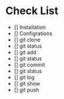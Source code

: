 # Check List

- [] Installation
- [] Configrations
- [] git clone
- [] git status 
- [] git add
- [] git status
- [] git commit
- [] git status
- [] git log
- [] git show 
- [] git push